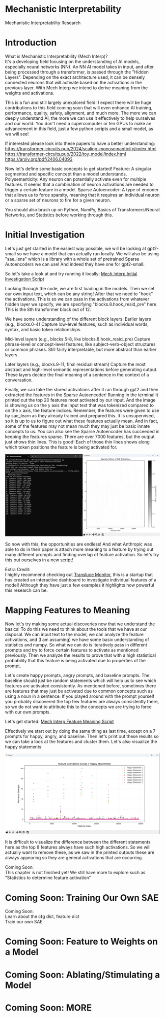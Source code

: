 # Mechanistic Interpretability
Mechanistic Interpretability Research  

# Introduction
What is Mechanistic Interpretability (Mech Interp)?  
It's a developing field focusing on the understanding of AI models, especially neural networks (NN).
An NN AI model takes in input, and after being processed through a transformer, is passed through
the "Hidden Layers".  Depending on the exact architecture used, it can be densely connected neurons
that will activate based on the activations in the previous layer.  With Mech Interp we intend to
derive meaning from the weights and activations.

This is a fun and still largely unexplored field!  I expect there will be huge contributions to this
field coming soon that will even enhance AI training, performance, quality, safety, alignment, and
much more.  The more we can deeply understand AI, the more we can use it effectively to help ourselves
and our world.  You don't need a supercomputer or ten GPUs to make an advancement in this field, just
a few python scripts and a small model, as we will see! 

If interested please look into these papers to have a better understanding:  
https://transformer-circuits.pub/2024/scaling-monosemanticity/index.html  
https://transformer-circuits.pub/2022/toy_model/index.html  
https://arxiv.org/pdf/2406.04093

Now let's define some basic concepts to get started!
Feature: A singular segmented and specific concept than a model understands.
Polysemanticity: Any neuron can potentially activate even for multiple features.  It seems that a
combination of neuron activations are needed to trigger a certain feature in a model.
Sparse Autoencoder: A type of encoder that allows us to force sparsity, meaning that it requires
an individual neuron or a sparse set of neurons to fire for a given neuron.

You should also brush up on Python, NumPy, Basics of Transformers/Neural Networks, and Statistics
before working through this.

# Initial Investigation
Let's just get started in the easiest way possible, we will be looking at gpt2-small so we have a
model that can actually run locally.  We will also be using "sae_lens" which is a library with a
whole set of pretrained Sparse Autoencoders we can use!  And indeed they have one for gpt2-small.

So let's take a look at and try running it locally: [Mech Interp Initial Investigation Script](./MechInterpInitialInvestigation.py)

Looking through the code, we are first loading in the models.  Then we set our own input text,
which can be any string!  After that we need to "hook" the activations.  This is so we can pass
in the activations from whatever hidden layer we specify, we are specifying "blocks.8.hook_resid_pre"
here.  This is the 8th transformer block out of 12.

We have some understanding of the different block layers:
Earlier layers (e.g., blocks.0-4)
Capture low-level features, such as individual words, syntax, and basic token relationships.

Mid-level layers (e.g., blocks.5-8, like blocks.8.hook_resid_pre)
Capture phrase-level or concept-level features, like subject-verb-object structures or common phrases.
Still fairly interpretable, but more abstract than earlier layers.

Later layers (e.g., blocks.9-11, final residual stream)
Capture the most abstract and high-level semantic representations before generating output.
These layers decide the final meaning of a sentence in the context of a conversation.

Finally, we can take the stored activations after it ran through gpt2 and then extracted the features in
the Sparse Autoencoder!  Running in the terminal it printed out the top 20 features most activated by 
our input.  And the image is showing us on the y axis the input text that was tokenized compared to on the
x axis, the feature indices.  Remember, the features were given to use by sae_learn as they already trained
and prepared this.  It is unsupervised, so it is up to us to figure out what these features actually mean.
And in fact, some of the features may not mean much they may just be basic innate concepts to us.  You can
also see the Sparse Autoencoder has succeeded in keeping the features sparse.  There are over 7000 features,
but the output just shows thin lines.  This is good!  Each of those thin lines shows along which token positions
the feature is being activated for.

![Output](Images/MI1.png)

So now with this, the opportunities are endless!  And what Anthropic was able to do in their paper is
attach more meaning to a feature by trying out many different prompts and finding overlap of feature activation.
So let's try this out ourselves in a new script!

Extra Credit:  
I highly recommend checking out [Transluce Monitor](https://monitor.transluce.org/dashboard/chat), this is a startup
that has created an interactive dashboard to investigate individual features of a model!  Although they have just a
few examples it highlights how powerful this research can be.

# Mapping Features to Meaning
Now let's try making some actual discoveries now that we understand the basics!  To do this we need to think about
the tools that we have at our disposal.  We can input text to the model, we can analyze the feature activations,
and (I am assuming) we have some basic understanding of statistics and numpy.  So what we can do is iteratively pass
in different prompts and try to force certain features to activate as mentioned previously.  Then we analyze the
results to prove that with a high statistical probability that this feature is being activated due to properties
of the prompt.

Let's create happy prompts, angry prompts, and baseline prompts.  The baseline should just be random statements which
will help us to see which features are activated consistently.  As mentioned before, sometimes there are features that
may just be activated due to common concepts such as using a noun in a sentence.  If you played around with the prompt
yourself you probably discovered the top few features are always consistently there, so we do not want to attribute
this to the concepts we are trying to force with our own prompts.

Let's get started: [Mech Interp Feature Meaning Script](./MechInterpFeatureMeaning.py)

Effectively we start out by doing the same thing as last time, except on a 7 prompts for happy, angry, and baseline.
Then let's print out these results so we can take a look at the features and cluster them.  Let's also visualize the
happy statements:

![Showing Images](Images/MI2.png)

It is difficult to visualize the difference between the different statements here as the top 8 features always have
such high activations.  So we will actually want to remove these, as we saw in the printed outputs these are always
appearing so they are general activations that are occurring.

Coming Soon:  
This chapter is not finished yet!  We still have more to explore such as "Statistics to determine feature activation"

# Coming Soon: Training Our Own SAE
Coming Soon:  
Learn about the cfg dict, feature dict  
Train our own SAE  

# Coming Soon: Feature to Weights on a Model

# Coming Soon: Ablating/Stimulating a Model

# Coming Soon: MORE